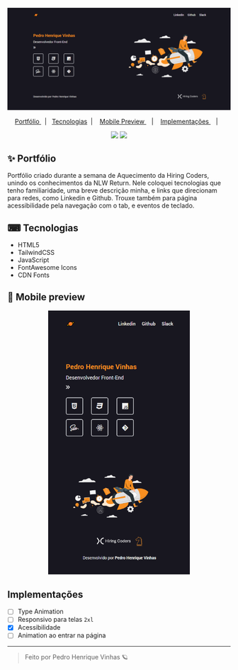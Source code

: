 
<p align="center">
<img width='1024px'  src="./.github/Desktop.png">
</p>

<p align="center">
  <a href="#-Portfólio"> Portfólio </a>&nbsp;&nbsp;|&nbsp;&nbsp;
  <a href="#-Tecnologias"> Tecnologias</a>&nbsp;&nbsp;|&nbsp;&nbsp;&nbsp;
  <a href="#-Mobile-Preview"> Mobile Preview </a>&nbsp;&nbsp;&nbsp;|&nbsp;&nbsp;&nbsp;
  <a href="#-Implementações"> Implementações </a>&nbsp;&nbsp;&nbsp;|&nbsp;&nbsp;&nbsp;
</p>

 <p align="center">
    <img src="https://shields.io/badge/-HTML5-ff7f00?logo=html5&logoColor=white&style=flat?&color=3f3d56&labelColor=f88f20&?logoWidth=60">
    <img src="https://shields.io/badge/-Tailwind-f88f20?logo=tailwindcss&logoColor=white&style=flat?&color=3f3d56&labelColor=f88f20&?logoWidth=60">
 </p>


## ✨ Portfólio
Portfólio criado durante a semana de Aquecimento da Hiring Coders, unindo os conhecimentos da NLW Return. Nele coloquei tecnologias que tenho familiaridade, uma breve descrição minha, e links que direcionam para redes, como Linkedin e Github. Trouxe também para página acessibilidade pela navegação com o tab, e eventos de teclado.

## ⌨ Tecnologias
- HTML5
- TailwindCSS
- JavaScript
- FontAwesome Icons
- CDN Fonts

## 🤳 Mobile preview

<div align="center">
<img width='320px'  src="./.github/Mobile.png">
</div>

## Implementações
- [ ] Type Animation
- [ ] Responsivo para telas `2xl`
- [X] Acessibilidade
- [ ] Animation ao entrar na página

--- 

<blockquote> Feito por Pedro Henrique Vinhas 🪐 </blockquote>